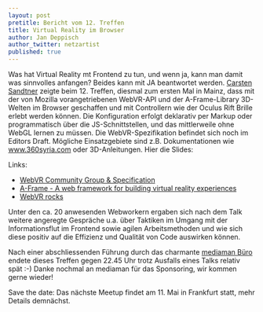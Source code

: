 ```yaml
---
layout: post
pretitle: Bericht vom 12. Treffen
title: Virtual Reality im Browser
author: Jan Deppisch
author_twitter: netzartist
published: true
---
```


Was hat Virtual Reality mt Frontend zu tun, und wenn ja, kann man damit was sinnvolles anfangen? Beides kann mit JA beantwortet werden. [Carsten Sandtner](https:twitter.com/casarock) zeigte beim 12. Treffen, diesmal zum ersten Mal in Mainz, dass mit der von Mozilla vorangetriebenen WebVR-API und der A-Frame-Library 3D-Welten im Browser geschaffen und mit Controllern wie der Oculus Rift Brille erlebt werden können. Die Konfiguration erfolgt deklarativ per Markup oder programmatisch über die JS-Schnittstellen, und das mittlerweile ohne WebGL lernen zu müssen. Die WebVR-Spezifikation befindet sich noch im Editors Draft. Mögliche Einsatzgebiete sind z.B. Dokumentationen wie www.360syria.com oder 3D-Anleitungen. Hier die Slides:

<script async class="speakerdeck-embed" data-id="90342c4d10dd4896aa994b5f101e21f0" data-ratio="1.77777777777778" src="//speakerdeck.com/assets/embed.js"></script>

Links:

- [WebVR Community Group & Specification](https://github.com/w3c/webvr/)
- [A-Frame - A web framework for building virtual reality experiences](https://aframe.io/)
- [WebVR rocks](https://webvr.rocks/)

Unter den ca. 20 anwesenden Webworkern ergaben sich nach dem Talk weitere angeregte Gespräche u.a. über Taktiken im Umgang mit der Informationsflut im Frontend sowie agilen Arbeitsmethoden und wie sich diese positiv auf die Effizienz und Qualität von Code auswirken können.

Nach einer abschliessenden Führung durch das charmante [mediaman Büro](https://www.mediaman.de) endete dieses Treffen gegen 22.45 Uhr trotz Ausfalls eines Talks relativ spät :-) Danke nochmal an mediaman für das Sponsoring, wir kommen gerne wieder!

Save the date: Das nächste Meetup findet am 11. Mai in Frankfurt statt, mehr Details demnächst.
